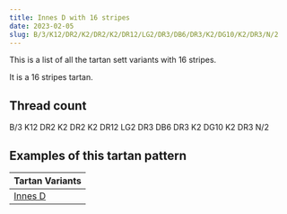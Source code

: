 ```yaml
---
title: Innes D with 16 stripes
date: 2023-02-05
slug: B/3/K12/DR2/K2/DR2/K2/DR12/LG2/DR3/DB6/DR3/K2/DG10/K2/DR3/N/2
---
```

This is a list of all the tartan sett variants with 16 stripes.

It is a 16 stripes tartan.


## Thread count
B/3 K12 DR2 K2 DR2 K2 DR12 LG2 DR3 DB6 DR3 K2 DG10 K2 DR3 N/2

## Examples of this tartan pattern

| Tartan Variants |
|---------------|
| [Innes D](/variants/b/3/k12/dr2/k2/dr2/k2/dr12/lg2/dr3/db6/dr3/k2/dg10/k2/dr3/n/2-b4367ae-db000052-dg11450d-draa0000-k000000-lgaaaa00-naaaaaa)||
